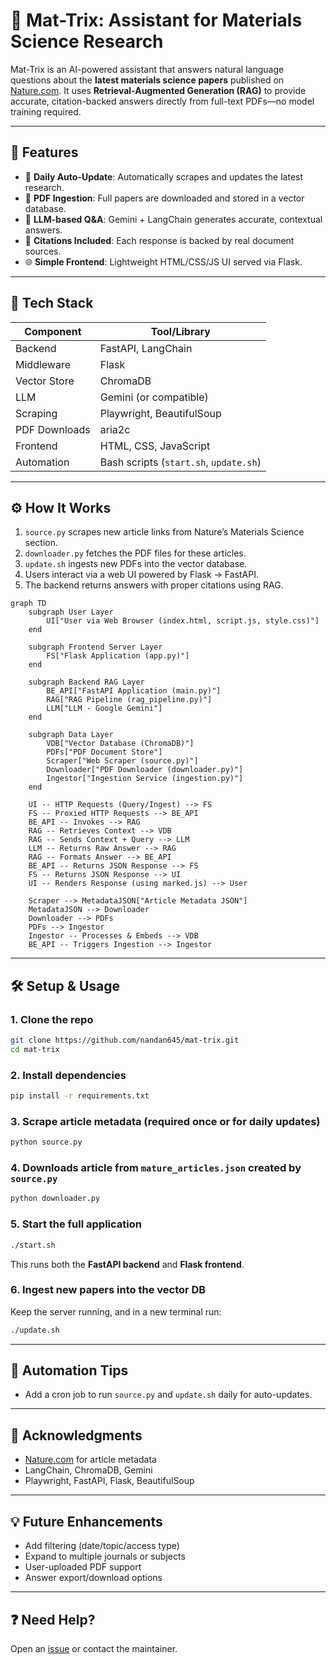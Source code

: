 # 🧠 Mat-Trix: Assistant for Materials Science Research

Mat-Trix is an AI-powered assistant that answers natural language questions about the **latest materials science papers** published on [Nature.com](https://www.nature.com/). It uses **Retrieval-Augmented Generation (RAG)** to provide accurate, citation-backed answers directly from full-text PDFs—no model training required.

---

## 🚀 Features

- 🔄 **Daily Auto-Update**: Automatically scrapes and updates the latest research.
- 📄 **PDF Ingestion**: Full papers are downloaded and stored in a vector database.
- 🤖 **LLM-based Q&A**: Gemini + LangChain generates accurate, contextual answers.
- 🔗 **Citations Included**: Each response is backed by real document sources.
- 🌐 **Simple Frontend**: Lightweight HTML/CSS/JS UI served via Flask.

---

## 🧰 Tech Stack

| Component     | Tool/Library               |
|---------------|----------------------------|
| Backend       | FastAPI, LangChain         |
| Middleware    | Flask                      |
| Vector Store  | ChromaDB                   |
| LLM           | Gemini (or compatible)     |
| Scraping      | Playwright, BeautifulSoup  |
| PDF Downloads |  aria2c                    |
| Frontend      | HTML, CSS, JavaScript      |
| Automation    | Bash scripts (`start.sh`, `update.sh`) |

---

## ⚙️ How It Works

1. `source.py` scrapes new article links from Nature’s Materials Science section.
2. `downloader.py` fetches the PDF files for these articles.
3. `update.sh` ingests new PDFs into the vector database.
4. Users interact via a web UI powered by Flask → FastAPI.
5. The backend returns answers with proper citations using RAG.

```mermaid
graph TD
    subgraph User Layer
        UI["User via Web Browser (index.html, script.js, style.css)"]
    end

    subgraph Frontend Server Layer
        FS["Flask Application (app.py)"]
    end

    subgraph Backend RAG Layer
        BE_API["FastAPI Application (main.py)"]
        RAG["RAG Pipeline (rag_pipeline.py)"]
        LLM["LLM - Google Gemini"]
    end

    subgraph Data Layer
        VDB["Vector Database (ChromaDB)"]
        PDFs["PDF Document Store"]
        Scraper["Web Scraper (source.py)"]
        Downloader["PDF Downloader (downloader.py)"]
        Ingestor["Ingestion Service (ingestion.py)"]
    end

    UI -- HTTP Requests (Query/Ingest) --> FS
    FS -- Proxied HTTP Requests --> BE_API
    BE_API -- Invokes --> RAG
    RAG -- Retrieves Context --> VDB
    RAG -- Sends Context + Query --> LLM
    LLM -- Returns Raw Answer --> RAG
    RAG -- Formats Answer --> BE_API
    BE_API -- Returns JSON Response --> FS
    FS -- Returns JSON Response --> UI
    UI -- Renders Response (using marked.js) --> User

    Scraper --> MetadataJSON["Article Metadata JSON"]
    MetadataJSON --> Downloader
    Downloader --> PDFs
    PDFs --> Ingestor
    Ingestor -- Processes & Embeds --> VDB
    BE_API -- Triggers Ingestion --> Ingestor
```

---

## 🛠️ Setup & Usage

### 1. Clone the repo
```bash
git clone https://github.com/nandan645/mat-trix.git
cd mat-trix
````

### 2. Install dependencies

```bash
pip install -r requirements.txt
```

### 3. Scrape article metadata (required once or for daily updates)

```bash
python source.py
```

### 4. Downloads article from ```mature_articles.json``` created by ```source.py```

```bash
python downloader.py
```

### 5. Start the full application

```bash
./start.sh
```

This runs both the **FastAPI backend** and **Flask frontend**.

### 6. Ingest new papers into the vector DB

Keep the server running, and in a new terminal run:

```bash
./update.sh
```

---

## 📅 Automation Tips

* Add a cron job to run `source.py` and `update.sh` daily for auto-updates.

---

## 🙌 Acknowledgments

* [Nature.com](https://www.nature.com/) for article metadata
* LangChain, ChromaDB, Gemini
* Playwright, FastAPI, Flask, BeautifulSoup

---

## 💡 Future Enhancements

* Add filtering (date/topic/access type)
* Expand to multiple journals or subjects
* User-uploaded PDF support
* Answer export/download options

---

## ❓ Need Help?

Open an [issue](https://github.com/nandan645/mat-trix/issues) or contact the maintainer.
